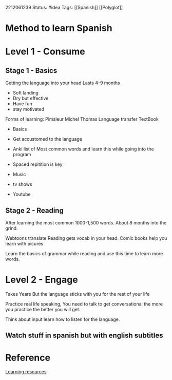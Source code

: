 
2212061239
	Status: #idea 
		Tags: [[Spanish]] [[Polyglot]]
		 

# Method to learn Spanish


# Level 1 - Consume

## Stage 1 - Basics

Getting the language into your head 
Lasts 4-9 months

- Soft landing
- Dry but effective
- Have fun
- stay motivated

Forms of learning: 
Pimsleur
Michel Thomas
Language transfer
TextBook

- Basics 
- Get accustomed to the language
- Anki list of Most common words and learn this while going into the program
- Spaced repitition is key

- Music 
- tv shows 
- Youtube



## Stage 2 - Reading

After learning the most common 1000-1,500 words.
About 8 months into the grind.

Webtoons translate
Reading gets vocab in your head.
Comic books help you learn with picures

Learn the basics of grammar while reading and use this time to learn more words.


# Level 2 - Engage

Takes Years
But the language sticks with you for the rest of your life


 Practice real life speaking,
 You need to talk to get conversational
 the more you practice the better you will get.

Think about input learn how to listen for the language.

Watch stuff in spanish but with english subtitles
---

# Reference
[Learning resources](https://www.reddit.com/r/Spanish/wiki/resources/)